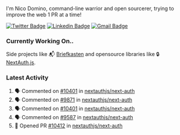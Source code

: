 
I'm Nico Domino, command-line warrior and open sourcerer, trying to improve the web 1 PR at a time!

[![Twitter Badge](https://img.shields.io/badge/-@ndom91-1ca0f1?style=flat-square&labelColor=1ca0f1&logo=twitter&logoColor=white&link=https://twitter.com/ndom91)](https://twitter.com/ndom91) [![Linkedin Badge](https://img.shields.io/badge/-ndom91-blue?style=flat-square&logo=Linkedin&logoColor=white&link=https://www.linkedin.com/in/ndom91/)](https://www.linkedin.com/in/ndom91/) [![Gmail Badge](https://img.shields.io/badge/-yo@ndo.dev-c14438?style=flat-square&logo=mail.ru&logoColor=white&link=mailto:yo@ndo.dev)](mailto:yo@ndo.dev)

### Currently Working On..

Side projects like 📬 [Briefkasten](https://briefkastenhq.com) and opensource libraries like 🔒 [NextAuth.js](https://github.com/nextauthjs/next-auth).

<!--START_SECTION_PROFILE_VIEWS:readme-info-->
<!--END_SECTION_PROFILE_VIEWS:readme-info-->

<!--START_SECTION_DAILY_COMMIT:readme-info-->
<!--END_SECTION_DAILY_COMMIT:readme-info-->

<!--START_SECTION_WEEKLY_COMMIT:readme-info-->
<!--END_SECTION_WEEKLY_COMMIT:readme-info-->

### Latest Activity

<!--START_SECTION:activity-->
1. 🗣 Commented on [#10401](https://github.com/nextauthjs/next-auth/pull/10401#issuecomment-2022402274) in [nextauthjs/next-auth](https://github.com/nextauthjs/next-auth)
2. 🗣 Commented on [#9871](https://github.com/nextauthjs/next-auth/pull/9871#issuecomment-2020798242) in [nextauthjs/next-auth](https://github.com/nextauthjs/next-auth)
3. 🗣 Commented on [#10401](https://github.com/nextauthjs/next-auth/pull/10401#issuecomment-2020789557) in [nextauthjs/next-auth](https://github.com/nextauthjs/next-auth)
4. 🗣 Commented on [#9587](https://github.com/nextauthjs/next-auth/pull/9587#issuecomment-2020783536) in [nextauthjs/next-auth](https://github.com/nextauthjs/next-auth)
5. 💪 Opened PR [#10412](https://github.com/nextauthjs/next-auth/pull/10412) in [nextauthjs/next-auth](https://github.com/nextauthjs/next-auth)
<!--END_SECTION:activity-->
